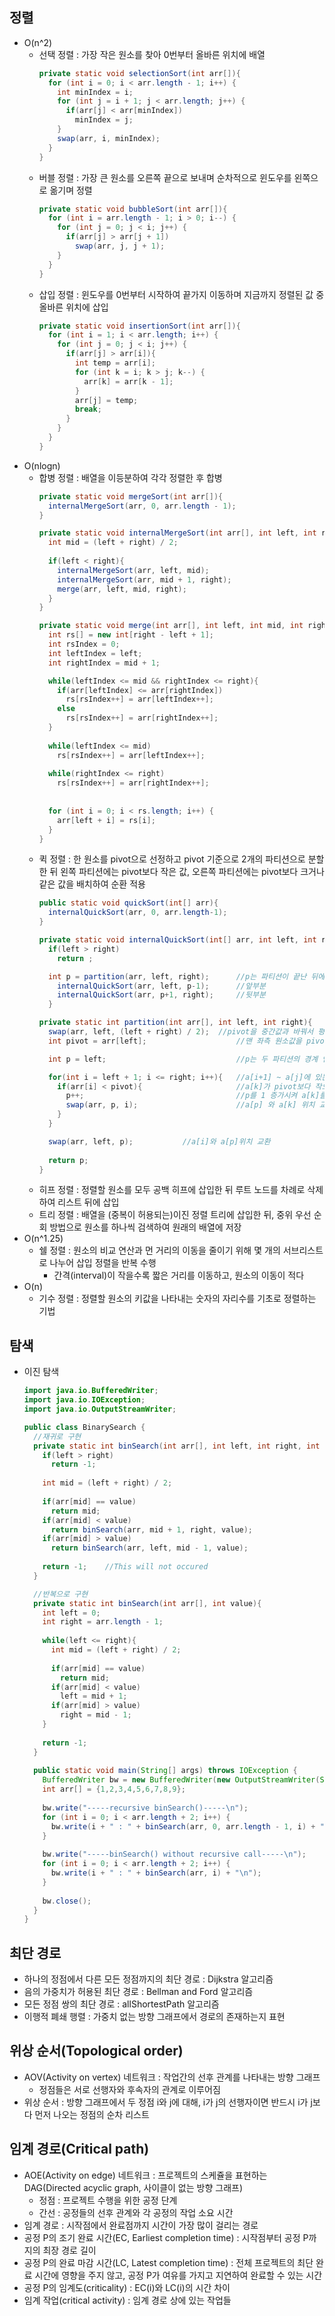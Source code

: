 ## 정렬
- O(n^2)
  - 선택 정렬 : 가장 작은 원소를 찾아 0번부터 올바른 위치에 배열
    ```java
    private static void selectionSort(int arr[]){
      for (int i = 0; i < arr.length - 1; i++) {
        int minIndex = i;
        for (int j = i + 1; j < arr.length; j++) {
          if(arr[j] < arr[minIndex])
            minIndex = j;
        }
        swap(arr, i, minIndex);
      }
    }
    ```
  - 버블 정렬 : 가장 큰 원소를 오른쪽 끝으로 보내며 순차적으로 윈도우를 왼쪽으로 옮기며 정렬
    ```java
    private static void bubbleSort(int arr[]){
      for (int i = arr.length - 1; i > 0; i--) {
        for (int j = 0; j < i; j++) {
          if(arr[j] > arr[j + 1])
            swap(arr, j, j + 1);
        }
      }
    }
    ```
  - 삽입 정렬 : 윈도우를 0번부터 시작하여 끝가지 이동하며 지금까지 정렬된 값 중 올바른 위치에 삽입
    ```java
    private static void insertionSort(int arr[]){
      for (int i = 1; i < arr.length; i++) {
        for (int j = 0; j < i; j++) {
          if(arr[j] > arr[i]){
            int temp = arr[i];
            for (int k = i; k > j; k--) {
              arr[k] = arr[k - 1];
            }
            arr[j] = temp;
            break;
          }
        }
      }
    }
    ```
- O(nlogn)
  - 합병 정렬 : 배열을 이등분하여 각각 정렬한 후 합병
    ```java
    private static void mergeSort(int arr[]){
      internalMergeSort(arr, 0, arr.length - 1);
    }
    
    private static void internalMergeSort(int arr[], int left, int right){
      int mid = (left + right) / 2;
		
      if(left < right){
        internalMergeSort(arr, left, mid);
        internalMergeSort(arr, mid + 1, right);
        merge(arr, left, mid, right);	
      }
    }

    private static void merge(int arr[], int left, int mid, int right){
      int rs[] = new int[right - left + 1];
      int rsIndex = 0;
      int leftIndex = left;
      int rightIndex = mid + 1;
	
      while(leftIndex <= mid && rightIndex <= right){
        if(arr[leftIndex] <= arr[rightIndex])
          rs[rsIndex++] = arr[leftIndex++];
        else
          rs[rsIndex++] = arr[rightIndex++];
      }
		
      while(leftIndex <= mid)
        rs[rsIndex++] = arr[leftIndex++];
		
      while(rightIndex <= right)
        rs[rsIndex++] = arr[rightIndex++];
		
		
      for (int i = 0; i < rs.length; i++) {
        arr[left + i] = rs[i];
      }
    }
    ```
  - 퀵 정렬 : 한 원소를 pivot으로 선정하고 pivot 기준으로 2개의 파티션으로 분할한 뒤 왼쪽 파티션에는 pivot보다 작은 값, 오른쪽 파티션에는 pivot보다 크거나 같은 값을 배치하여 순환 적용
    ```java
    public static void quickSort(int[] arr){		
      internalQuickSort(arr, 0, arr.length-1);
    }
	
    private static void internalQuickSort(int[] arr, int left, int right){
      if(left > right)						
        return ;

      int p = partition(arr, left, right);      //p는 파티션이 끝난 뒤에 사용된 피봇의 인덱스
        internalQuickSort(arr, left, p-1);      //앞부분
        internalQuickSort(arr, p+1, right);     //뒷부분
      }
	
    private static int partition(int arr[], int left, int right){
      swap(arr, left, (left + right) / 2);	//pivot을 중간값과 바꿔서 평균 O(nlogn)이 되도록 함
      int pivot = arr[left];                    //맨 좌측 원소값을 pivot으로 잡음

      int p = left;                             //p는 두 파티션의 경계 인덱스

      for(int i = left + 1; i <= right; i++){   //a[i+1] ~ a[j]에 있는 모든 원소를 검사하여
        if(arr[i] < pivot){                     //a[k]가 pivot보다 작으면 
          p++;                                  //p를 1 증가시켜 a[k]를 p인덱스 범위 안으로 포함되게 함
          swap(arr, p, i);                      //a[p] 와 a[k] 위치 교환
        }
      }

      swap(arr, left, p);			//a[i]와 a[p]위치 교환
		
      return p;
    }	
    ```
  - 히프 정렬 : 정렬할 원소를 모두 공백 히프에 삽입한 뒤 루트 노드를 차례로 삭제하여 리스트 뒤에 삽입
  - 트리 정렬 : 배열을 (중복이 허용되는)이진 정렬 트리에 삽입한 뒤, 중위 우선 순회 방법으로 원소를 하나씩 검색하여 원래의 배열에 저장
- O(n^1.25)
  - 쉘 정렬 : 원소의 비교 연산과 먼 거리의 이동을 줄이기 위해 몇 개의 서브리스트로 나누어 삽입 정렬을 반복 수행
    - 간격(interval)이 작을수록 짧은 거리를 이동하고, 원소의 이동이 적다
- O(n)
  - 기수 정렬 : 정렬할 원소의 키값을 나타내는 숫자의 자리수를 기초로 정렬하는 기법
  
## 탐색
- 이진 탐색
  ```java  
  import java.io.BufferedWriter;
  import java.io.IOException;
  import java.io.OutputStreamWriter;

  public class BinarySearch {
    //재귀로 구현
    private static int binSearch(int arr[], int left, int right, int value){
      if(left > right)
        return -1;
		
      int mid = (left + right) / 2;
		
      if(arr[mid] == value)
        return mid;
      if(arr[mid] < value)
        return binSearch(arr, mid + 1, right, value);
      if(arr[mid] > value)
        return binSearch(arr, left, mid - 1, value);
		
      return -1;	//This will not occured
    }

    //반복으로 구현
    private static int binSearch(int arr[], int value){
      int left = 0;
      int right = arr.length - 1;
		
      while(left <= right){
        int mid = (left + right) / 2;
			
        if(arr[mid] == value)
          return mid;
        if(arr[mid] < value)
          left = mid + 1;
        if(arr[mid] > value)
          right = mid - 1;
      }
		
      return -1;
    }
	
    public static void main(String[] args) throws IOException {
      BufferedWriter bw = new BufferedWriter(new OutputStreamWriter(System.out));
      int arr[] = {1,2,3,4,5,6,7,8,9};
		
      bw.write("-----recursive binSearch()-----\n");
      for (int i = 0; i < arr.length + 2; i++) {
        bw.write(i + " : " + binSearch(arr, 0, arr.length - 1, i) + "\n");
      }
		
      bw.write("-----binSearch() without recursive call-----\n");
      for (int i = 0; i < arr.length + 2; i++) {
        bw.write(i + " : " + binSearch(arr, i) + "\n");
      }
		
      bw.close();
    }
  }
  ```
 
## 최단 경로
- 하나의 정점에서 다른 모든 정점까지의 최단 경로 : Dijkstra 알고리즘
- 음의 가중치가 허용된 최단 경로 : Bellman and Ford 알고리즘
- 모든 정점 쌍의 최단 경로 : allShortestPath 알고리즘
- 이행적 폐쇄 행렬 : 가중치 없는 방향 그래프에서 경로의 존재하는지 표현
  
## 위상 순서(Topological order)
- AOV(Activity on vertex) 네트워크 : 작업간의 선후 관계를 나타내는 방향 그래프
  - 정점들은 서로 선행자와 후속자의 관계로 이루어짐
- 위상 순서 : 방향 그래프에서 두 정점 i와 j에 대해, i가 j의 선행자이면 반드시 i가 j보다 먼저 나오는 정점의 순차 리스트

## 임계 경로(Critical path)
- AOE(Activity on edge) 네트워크 : 프로젝트의 스케쥴을 표현하는 DAG(Directed acyclic graph, 사이클이 없는 방향 그래프)
  - 정점 : 프로젝트 수행을 위한 공정 단계
  - 간선 : 공정들의 선후 관계와 각 공정의 작업 소요 시간
- 임계 경로 : 시작점에서 완료점까지 시간이 가장 많이 걸리는 경로
- 공정 P의 조기 완료 시간(EC, Earliest completion time) : 시작점부터 공정 P까지의 최장 경로 길이
- 공정 P의 완료 마감 시간(LC, Latest completion time) : 전체 프로젝트의 최단 완료 시간에 영향을 주지 않고, 공정 P가 여유를 가지고 지연하여 완료할 수 있는 시간
- 공정 P의 임계도(criticality) : EC(i)와 LC(i)의 시간 차이
- 임계 작업(critical activity) : 임계 경로 상에 있는 작업들

  
